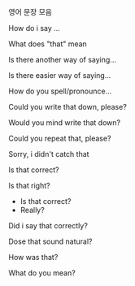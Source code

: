 영어 문장 모음



How do i say ...

What does "that" mean

Is there another way of saying...

Is there easier way of saying...

How do you spell/pronounce...

Could you write that down, please?

Would you mind write that down?

Could you repeat that, please?

Sorry, i didn't catch that

Is that correct?

Is that right?

- Is that correct?
- Really?

Did i say that correctly?

Dose that sound natural?

How was that?

What do you mean?

